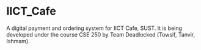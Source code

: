 # IICT_Cafe
A digital payment and ordering system for IICT Cafe, SUST.
It is being developed under the course CSE 250 by Team Deadlocked (Towsif, Tanvir, Ishmam).
